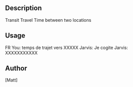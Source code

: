 ## Description
Transit Travel Time between two locations

## Usage
FR
You: temps de trajet vers XXXXX
Jarvis: Je cogite
Jarvis: XXXXXXXXXXX

## Author
[Matt]
